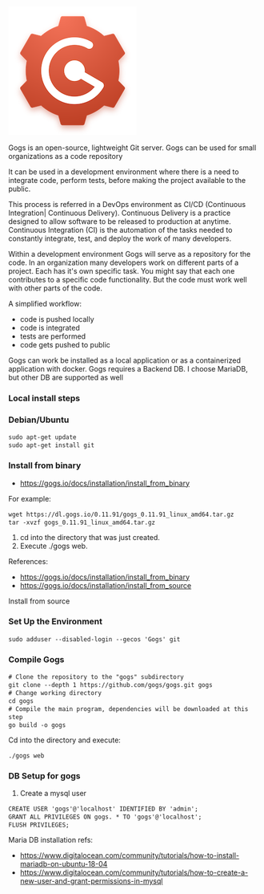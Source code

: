 
![Gogs](../assets/img/gogs.png)

Gogs is an open-source, lightweight Git server. Gogs can be used for small organizations as a code repository

It can be used in a development environment where there is a need to integrate code, perform tests, before making the project available to the public.

This process is referred in a DevOps environment as  CI/CD (Continuous Integration| Continuous Delivery).
Continuous Delivery is a practice designed to allow software to be released to production at anytime. Continuous Integration (CI) is the automation of the tasks needed to constantly integrate, test, and
deploy the work of many developers.

Within a development environment Gogs will serve as a repository for the code. In an organization many developers work on different parts of a project. Each has it's own specific task. You might say that each one contributes to a specific code functionality. But the code must work well with other parts of the code.

A simplified workflow:

* code is pushed locally
* code is integrated
* tests are performed
* code gets pushed to public


Gogs can work be installed as a local application or as a containerized application with docker. Gogs requires a Backend DB.
I choose MariaDB, but other DB are supported as well

### Local install steps

### Debian/Ubuntu

```
sudo apt-get update
sudo apt-get install git
```

### Install from binary

* https://gogs.io/docs/installation/install_from_binary

For example:

```
wget https://dl.gogs.io/0.11.91/gogs_0.11.91_linux_amd64.tar.gz 
tar -xvzf gogs_0.11.91_linux_amd64.tar.gz
```

1. cd into the directory that was just created.
2. Execute ./gogs web.

References:
* https://gogs.io/docs/installation/install_from_binary
* https://gogs.io/docs/installation/install_from_source

Install from source

### Set Up the Environment

```
sudo adduser --disabled-login --gecos 'Gogs' git
```

### Compile Gogs

```
# Clone the repository to the "gogs" subdirectory
git clone --depth 1 https://github.com/gogs/gogs.git gogs
# Change working directory
cd gogs
# Compile the main program, dependencies will be downloaded at this step
go build -o gogs
```

Cd into the directory and execute:

```
./gogs web
``` 

### DB Setup for gogs

1. Create a mysql user

```
CREATE USER 'gogs'@'localhost' IDENTIFIED BY 'admin';
GRANT ALL PRIVILEGES ON gogs. * TO 'gogs'@'localhost';
FLUSH PRIVILEGES;
```


Maria DB installation refs:
* https://www.digitalocean.com/community/tutorials/how-to-install-mariadb-on-ubuntu-18-04
* https://www.digitalocean.com/community/tutorials/how-to-create-a-new-user-and-grant-permissions-in-mysql
